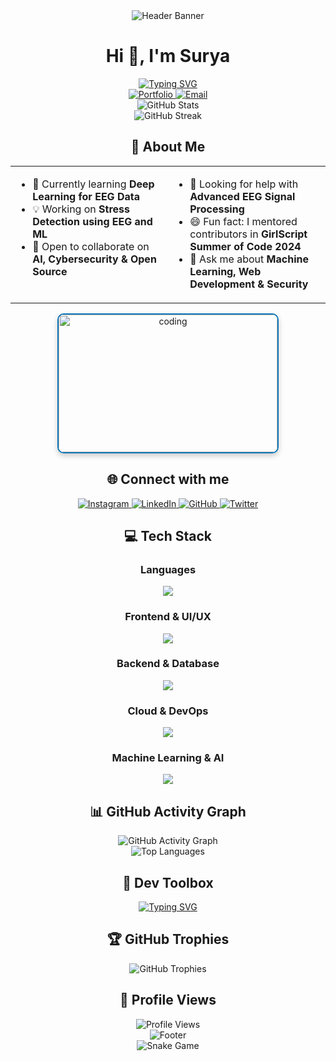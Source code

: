 <!-- Header Banner with Animation -->
<div align="center">
  <picture>
    <source media="(prefers-color-scheme: dark)" srcset="https://capsule-render.vercel.app/api?type=waving&color=0e75b6&height=200&section=header&text=Surya%20Prakash%20Subudhiray&fontSize=40&fontColor=ffffff&animation=fadeIn&fontAlignY=35">
    <source media="(prefers-color-scheme: light)" srcset="https://capsule-render.vercel.app/api?type=waving&color=0e75b6&height=200&section=header&text=Surya%20Prakash%20Subudhiray&fontSize=40&fontColor=ffffff&animation=fadeIn&fontAlignY=35">
    <img src="https://capsule-render.vercel.app/api?type=waving&color=0e75b6&height=200&section=header&text=Surya%20Prakash%20Subudhiray&fontSize=40&fontColor=ffffff&animation=fadeIn&fontAlignY=35" alt="Header Banner">
  </picture>
</div>

<!-- Animated Typing Introduction -->
<div align="center">
  <h1>Hi 👋, I'm Surya</h1>
  <a href="https://git.io/typing-svg"><img src="https://readme-typing-svg.demolab.com?font=Fira+Code&size=22&pause=1000&color=0e75b6&center=true&vCenter=true&width=600&lines=A+passionate+Computer+Science+Engineer;Building+intelligent+and+secure+systems+%F0%9F%9A%80;Deep+Learning+Enthusiast;Cybersecurity+Researcher" alt="Typing SVG" /></a>
</div>

<!-- Contact Links with Icons -->
<div align="center">
  <a href="https://suryaabyss.github.io/" target="_blank">
    <img src="https://img.shields.io/badge/Portfolio-0e75b6?style=for-the-badge&logo=vercel&logoColor=white" alt="Portfolio" />
  </a>
  <a href="mailto:suryaprakash907y@gmail.com">
    <img src="https://img.shields.io/badge/Email-0e75b6?style=for-the-badge&logo=gmail&logoColor=white" alt="Email" />
  </a>
</div>

<!-- GitHub Stats Cards -->
<div align="center">
  <picture>
    <source media="(prefers-color-scheme: dark)" srcset="https://github-readme-stats.vercel.app/api?username=SuryaAbyss&show_icons=true&theme=dark&include_all_commits=true&count_private=true">
    <source media="(prefers-color-scheme: light)" srcset="https://github-readme-stats.vercel.app/api?username=SuryaAbyss&show_icons=true&theme=default&include_all_commits=true&count_private=true">
    <img src="https://github-readme-stats.vercel.app/api?username=SuryaAbyss&show_icons=true&theme=default&include_all_commits=true&count_private=true" alt="GitHub Stats">
  </picture>
</div>

<div align="center">
  <picture>
    <source media="(prefers-color-scheme: dark)" srcset="https://github-readme-streak-stats.herokuapp.com/?user=SuryaAbyss&theme=dark&hide_border=true">
    <source media="(prefers-color-scheme: light)" srcset="https://github-readme-streak-stats.herokuapp.com/?user=SuryaAbyss&theme=light&hide_border=true">
    <img src="https://github-readme-streak-stats.herokuapp.com/?user=SuryaAbyss&theme=light&hide_border=true" alt="GitHub Streak">
  </picture>
</div>

<!-- About Me Section with Icons -->
<div align="center">
  <h2>🚀 About Me</h2>
  
  <table align="center">
    <tr>
      <td width="50%" valign="top">
        <ul>
          <li>🌱 Currently learning <strong>Deep Learning for EEG Data</strong></li>
          <li>💡 Working on <strong>Stress Detection using EEG and ML</strong></li>
          <li>🤝 Open to collaborate on <strong>AI, Cybersecurity & Open Source</strong></li>
        </ul>
      </td>
      <td width="50%" valign="top">
        <ul>
          <li>🧠 Looking for help with <strong>Advanced EEG Signal Processing</strong></li>
          <li>😄 Fun fact: I mentored contributors in <strong>GirlScript Summer of Code 2024</strong></li>
          <li>💬 Ask me about <strong>Machine Learning, Web Development & Security</strong></li>
        </ul>
      </td>
    </tr>
  </table>
</div>

<!-- Coding GIF with Border Animation -->
<div align="center">
  <a href="https://github.com/SuryaAbyss">
    <img src="https://media.giphy.com/media/qgQUggAC3Pfv687qPC/giphy.gif" width="350" height="220" alt="coding" style="border-radius: 10px; border: 2px solid #0e75b6; box-shadow: 0 4px 8px rgba(0,0,0,0.2);" />
  </a>
</div>

<!-- Social Links with Hover Effects -->
<div align="center">
  <h2>🌐 Connect with me</h2>
  
  <a href="https://www.instagram.com/whois_.surya/" target="_blank">
    <img src="https://img.shields.io/badge/Instagram-%23E4405F.svg?style=for-the-badge&logo=Instagram&logoColor=white" alt="Instagram" style="transition: transform 0.3s ease;" onmouseover="this.style.transform='scale(1.1)'" onmouseout="this.style.transform='scale(1)'" />
  </a>
  <a href="https://www.linkedin.com/in/suryaprakash18/" target="_blank">
    <img src="https://img.shields.io/badge/LinkedIn-%230077B5.svg?style=for-the-badge&logo=Linkedin&logoColor=white" alt="LinkedIn" style="transition: transform 0.3s ease;" onmouseover="this.style.transform='scale(1.1)'" onmouseout="this.style.transform='scale(1)'" />
  </a>
  <a href="https://github.com/SuryaAbyss" target="_blank">
    <img src="https://img.shields.io/badge/GitHub-%23121011.svg?style=for-the-badge&logo=GitHub&logoColor=white" alt="GitHub" style="transition: transform 0.3s ease;" onmouseover="this.style.transform='scale(1.1)'" onmouseout="this.style.transform='scale(1)'" />
  </a>
  <a href="https://twitter.com/SuryaAbyss" target="_blank">
    <img src="https://img.shields.io/badge/Twitter-%231DA1F2.svg?style=for-the-badge&logo=Twitter&logoColor=white" alt="Twitter" style="transition: transform 0.3s ease;" onmouseover="this.style.transform='scale(1.1)'" onmouseout="this.style.transform='scale(1)'" />
  </a>
</div>

<!-- Tech Stack with Categories -->
<div align="center">
  <h2>💻 Tech Stack</h2>
  
  <h3>Languages</h3>
  <img src="https://skillicons.dev/icons?i=java,python,cpp,c,js,ts" />
  
  <h3>Frontend & UI/UX</h3>
  <img src="https://skillicons.dev/icons?i=html,css,js,react,angular,figma" />
  
  <h3>Backend & Database</h3>
  <img src="https://skillicons.dev/icons?i=nodejs,express,spring,mysql,mongodb,firebase" />
  
  <h3>Cloud & DevOps</h3>
  <img src="https://skillicons.dev/icons?i=aws,azure,gcp,docker,kubernetes,git,github" />
  
  <h3>Machine Learning & AI</h3>
  <img src="https://skillicons.dev/icons?i=tensorflow,keras,pytorch,opencv,pandas,numpy,scikit-learn" />
</div>

<!-- GitHub Activity Graph -->
<div align="center">
  <h2>📊 GitHub Activity Graph</h2>
  <picture>
    <source media="(prefers-color-scheme: dark)" srcset="https://github-readme-activity-graph.vercel.app/graph?username=SuryaAbyss&theme=github-dark">
    <source media="(prefers-color-scheme: light)" srcset="https://github-readme-activity-graph.vercel.app/graph?username=SuryaAbyss&theme=github-light">
    <img src="https://github-readme-activity-graph.vercel.app/graph?username=SuryaAbyss&theme=github-light" alt="GitHub Activity Graph">
  </picture>
</div>

<!-- Top Languages Card -->
<div align="center">
  <picture>
    <source media="(prefers-color-scheme: dark)" srcset="https://github-readme-stats.vercel.app/api/top-langs/?username=SuryaAbyss&layout=compact&theme=dark">
    <source media="(prefers-color-scheme: light)" srcset="https://github-readme-stats.vercel.app/api/top-langs/?username=SuryaAbyss&layout=compact&theme=light">
    <img src="https://github-readme-stats.vercel.app/api/top-langs/?username=SuryaAbyss&layout=compact&theme=light" alt="Top Languages">
  </picture>
</div>

<!-- Dev Toolbox with Animation -->
<div align="center">
  <h2>🎯 Dev Toolbox</h2>
  <a href="https://git.io/typing-svg"><img src="https://readme-typing-svg.herokuapp.com?font=Fira+Code&size=22&duration=3000&pause=1000&color=0e75b6&center=true&vCenter=true&width=600&lines=Java+%7C+Python+%7C+React+%7C+ML+%7C+Security;Web+Dev+%7C+AI+%7C+Design+%7C+Cloud;EEG+Signal+Processing+%7C+Deep+Learning" alt="Typing SVG" /></a>
</div>

<!-- Trophy Section -->
<div align="center">
  <h2>🏆 GitHub Trophies</h2>
  <picture>
    <source media="(prefers-color-scheme: dark)" srcset="https://github-profile-trophy.vercel.app/?username=SuryaAbyss&theme=darkhub&no-frame=true&row=1">
    <source media="(prefers-color-scheme: light)" srcset="https://github-profile-trophy.vercel.app/?username=SuryaAbyss&theme=flat&no-frame=true&row=1">
    <img src="https://github-profile-trophy.vercel.app/?username=SuryaAbyss&theme=flat&no-frame=true&row=1" alt="GitHub Trophies">
  </picture>
</div>

<!-- Visitor Counter -->
<div align="center">
  <h2>👀 Profile Views</h2>
  <img src="https://komarev.com/ghpvc/?username=SuryaAbyss&label=Profile%20Views&color=0e75b6&style=for-the-badge&logo=eye" alt="Profile Views" />
</div>

<!-- Footer with Animation -->
<div align="center">
  <picture>
    <source media="(prefers-color-scheme: dark)" srcset="https://capsule-render.vercel.app/api?type=waving&color=0e75b6&height=120&section=footer">
    <source media="(prefers-color-scheme: light)" srcset="https://capsule-render.vercel.app/api?type=waving&color=0e75b6&height=120&section=footer">
    <img src="https://capsule-render.vercel.app/api?type=waving&color=0e75b6&height=120&section=footer" alt="Footer">
  </picture>
</div>

<!-- Snake Game Contribution Graph -->
<div align="center">
  <picture>
    <source media="(prefers-color-scheme: dark)" srcset="https://github.com/SuryaAbyss/SuryaAbyss/blob/output/github-contribution-grid-snake-dark.svg">
    <source media="(prefers-color-scheme: light)" srcset="https://github.com/SuryaAbyss/SuryaAbyss/blob/output/github-contribution-grid-snake.svg">
    <img src="https://github.com/SuryaAbyss/SuryaAbyss/blob/output/github-contribution-grid-snake.svg" alt="Snake Game">
  </picture>
</div>
